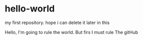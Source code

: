 # hello-world
my first repository. hope i can delete it later in this

Hello, I'm going to rule the world. But firs I must rule The gitHub
